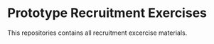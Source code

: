 # Prototype Recruitment Exercises

This repositories contains all recruitment excercise materials.

